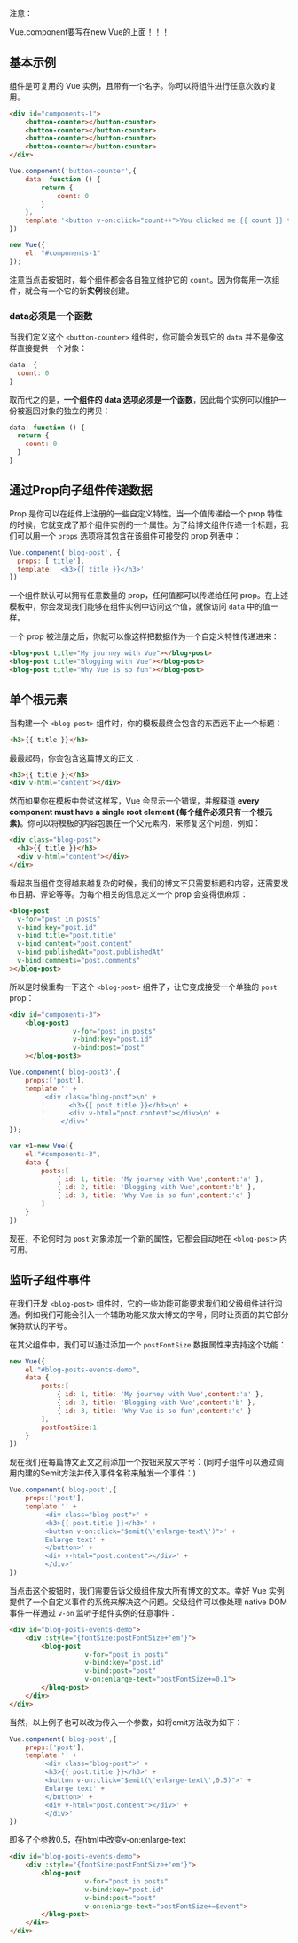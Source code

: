 注意：

Vue.component要写在new Vue的上面！！！

## 基本示例

组件是可复用的 Vue 实例，且带有一个名字。你可以将组件进行任意次数的复用。

```html
<div id="components-1">
    <button-counter></button-counter>
    <button-counter></button-counter>
    <button-counter></button-counter>
    <button-counter></button-counter>
</div>
```

```js
Vue.component('button-counter',{
    data: function () {
        return {
            count: 0
        }
    },
    template:'<button v-on:click="count++">You clicked me {{ count }} times</button>'
})

new Vue({
    el: "#components-1"
});
```

注意当点击按钮时，每个组件都会各自独立维护它的 `count`。因为你每用一次组件，就会有一个它的新**实例**被创建。

### data必须是一个函数

当我们定义这个 `<button-counter>` 组件时，你可能会发现它的 `data` 并不是像这样直接提供一个对象：

```js
data: {
  count: 0
}
```

取而代之的是，**一个组件的 data 选项必须是一个函数**，因此每个实例可以维护一份被返回对象的独立的拷贝：

```js
data: function () {
  return {
    count: 0
  }
}
```

## 通过Prop向子组件传递数据

Prop 是你可以在组件上注册的一些自定义特性。当一个值传递给一个 prop 特性的时候，它就变成了那个组件实例的一个属性。为了给博文组件传递一个标题，我们可以用一个 `props` 选项将其包含在该组件可接受的 prop 列表中：

```js
Vue.component('blog-post', {
  props: ['title'],
  template: '<h3>{{ title }}</h3>'
})
```

一个组件默认可以拥有任意数量的 prop，任何值都可以传递给任何 prop。在上述模板中，你会发现我们能够在组件实例中访问这个值，就像访问 `data` 中的值一样。

一个 prop 被注册之后，你就可以像这样把数据作为一个自定义特性传递进来：

```html
<blog-post title="My journey with Vue"></blog-post>
<blog-post title="Blogging with Vue"></blog-post>
<blog-post title="Why Vue is so fun"></blog-post>
```

## 单个根元素

当构建一个 `<blog-post>` 组件时，你的模板最终会包含的东西远不止一个标题：

```html
<h3>{{ title }}</h3>
```

最最起码，你会包含这篇博文的正文：

```html
<h3>{{ title }}</h3>
<div v-html="content"></div>
```

然而如果你在模板中尝试这样写，Vue 会显示一个错误，并解释道 **every component must have a single root element (每个组件必须只有一个根元素)**。你可以将模板的内容包裹在一个父元素内，来修复这个问题，例如：

```html
<div class="blog-post">
  <h3>{{ title }}</h3>
  <div v-html="content"></div>
</div>
```

看起来当组件变得越来越复杂的时候，我们的博文不只需要标题和内容，还需要发布日期、评论等等。为每个相关的信息定义一个 prop 会变得很麻烦：

```html
<blog-post
  v-for="post in posts"
  v-bind:key="post.id"
  v-bind:title="post.title"
  v-bind:content="post.content"
  v-bind:publishedAt="post.publishedAt"
  v-bind:comments="post.comments"
></blog-post>
```

所以是时候重构一下这个 `<blog-post>` 组件了，让它变成接受一个单独的 `post` prop：

```html
<div id="components-3">
    <blog-post3
                v-for="post in posts"
                v-bind:key="post.id"
                v-bind:post="post"
	></blog-post3>
```

```js
Vue.component('blog-post3',{
    props:['post'],
    template:'' +
        '<div class="blog-post">\n' +
        '      <h3>{{ post.title }}</h3>\n' +
        '      <div v-html="post.content"></div>\n' +
        '    </div>'
});

var v1=new Vue({
    el:"#components-3",
    data:{
        posts:[
            { id: 1, title: 'My journey with Vue',content:'a' },
            { id: 2, title: 'Blogging with Vue',content:'b' },
            { id: 3, title: 'Why Vue is so fun',content:'c' }
        ]
    }
})
```

现在，不论何时为 `post` 对象添加一个新的属性，它都会自动地在 `<blog-post>` 内可用。

## 监听子组件事件

在我们开发 `<blog-post>` 组件时，它的一些功能可能要求我们和父级组件进行沟通。例如我们可能会引入一个辅助功能来放大博文的字号，同时让页面的其它部分保持默认的字号。

在其父组件中，我们可以通过添加一个 `postFontSize` 数据属性来支持这个功能：

```js
new Vue({
    el:"#blog-posts-events-demo",
    data:{
        posts:[
            { id: 1, title: 'My journey with Vue',content:'a' },
            { id: 2, title: 'Blogging with Vue',content:'b' },
            { id: 3, title: 'Why Vue is so fun',content:'c' }
        ],
        postFontSize:1
    }
})
```

现在我们在每篇博文正文之前添加一个按钮来放大字号：(同时子组件可以通过调用内建的$emit方法并传入事件名称来触发一个事件：)

```js
Vue.component('blog-post',{
    props:['post'],
    template:'' +
        '<div class="blog-post">' +
        '<h3>{{ post.title }}</h3>' +
        '<button v-on:click="$emit(\'enlarge-text\')">' +
        'Enlarge text' +
        '</button>' +
        '<div v-html="post.content"></div>' +
        '</div>'
})
```

当点击这个按钮时，我们需要告诉父级组件放大所有博文的文本。幸好 Vue 实例提供了一个自定义事件的系统来解决这个问题。父级组件可以像处理 native DOM 事件一样通过 `v-on` 监听子组件实例的任意事件：

```html
<div id="blog-posts-events-demo">
    <div :style="{fontSize:postFontSize+'em'}">
        <blog-post
                   v-for="post in posts"
                   v-bind:key="post.id"
                   v-bind:post="post"
                   v-on:enlarge-text="postFontSize+=0.1">
        </blog-post>
    </div>
</div>
```

当然，以上例子也可以改为传入一个参数，如将emit方法改为如下：

```js
Vue.component('blog-post',{
    props:['post'],
    template:'' +
        '<div class="blog-post">' +
        '<h3>{{ post.title }}</h3>' +
        '<button v-on:click="$emit(\'enlarge-text\',0.5)">' +
        'Enlarge text' +
        '</button>' +
        '<div v-html="post.content"></div>' +
        '</div>'
})
```

即多了个参数0.5，在html中改变v-on:enlarge-text

```html
<div id="blog-posts-events-demo">
    <div :style="{fontSize:postFontSize+'em'}">
        <blog-post
                   v-for="post in posts"
                   v-bind:key="post.id"
                   v-bind:post="post"
                   v-on:enlarge-text="postFontSize+=$event">
        </blog-post>
    </div>
</div>
```

